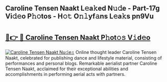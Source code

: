## Caroline Tensen Naakt L𝚎a𝚔ed N𝚞𝚍e - Part-17g Vi𝚍𝚎o P𝚑𝚘tos - H𝚘𝚝 O𝚗𝚕yf𝚊ns L𝚎a𝚔s pn9Vu

# <h2><a href="http://kf572w.oniu.top/?m=Caroline+Tensen+Naakt">🔗👉 🔴 Caroline Tensen Naakt P𝚑ot𝚘𝚜 V𝚒d𝚎o</a></h2>

[![Caroline Tensen Naakt Nu𝚍e𝚜](https://i.imgur.com/0qMVB7G.gif)](http://kf572w.oniu.top/?m=Caroline+Tensen+Naakt)
Online thought leader Caroline Tensen Naakt, celebrated for publishing dance and lifestyle material, consisting of performances and personal blogs. Remarkable aerialist partner Caroline Tensen Naakt, acclaimed for their exceptional abilities and accomplishments in performing aerial acts with partners.  
